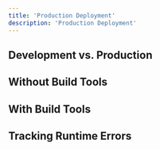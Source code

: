 ```yaml
---
title: 'Production Deployment'
description: 'Production Deployment'
---
```

## Development vs. Production
## Without Build Tools
## With Build Tools
## Tracking Runtime Errors